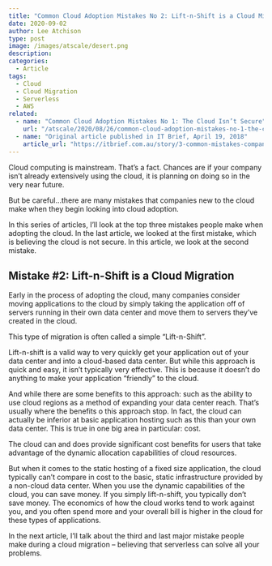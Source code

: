 ```yaml
---
title: "Common Cloud Adoption Mistakes No 2: Lift-n-Shift is a Cloud Migration"
date: 2020-09-02
author: Lee Atchison
type: post
image: /images/atscale/desert.png
description: 
categories:
  - Article
tags:
  - Cloud
  - Cloud Migration
  - Serverless
  - AWS
related:
  - name: "Common Cloud Adoption Mistakes No 1: The Cloud Isn’t Secure"
    url: "/atscale/2020/08/26/common-cloud-adoption-mistakes-no-1-the-cloud-isnt-secure/"
  - name: "Original article published in IT Brief, April 19, 2018"
    article_url: "https://itbrief.com.au/story/3-common-mistakes-companies-make-when-adopting-cloud"
---
```

Cloud computing is mainstream. That’s a fact. Chances are if your company isn’t already extensively using the cloud, it is planning 
on doing so in the very near future.

But be careful…there are many mistakes that companies new to the cloud make when they begin looking into cloud adoption.

In this series of articles, I’ll look at the top three mistakes people make when adopting the cloud.
In the last article, we looked at the first mistake, which is believing the cloud is not secure.
In this article, we look at the second mistake.

## Mistake #2: Lift-n-Shift is a Cloud Migration

Early in the process of adopting the cloud, many companies consider moving applications to the cloud by simply taking the application 
off of servers running in their own data center and move them to servers they’ve created in the cloud.

This type of migration is often called a simple “Lift-n-Shift”.

Lift-n-shift is a valid way to very quickly get your application out of your data center and into a cloud-based data center. But while 
this approach is quick and easy, it isn’t typically very effective. This is because it doesn’t do anything to make your 
application “friendly” to the cloud.

And while there are some benefits to this approach: such as the ability to use cloud regions as a method of expanding your data center reach. 
That’s usually where the benefits o this approach stop. In fact, the cloud can actually be inferior at basic application hosting such as this 
than your own data center. This is true in one big area in particular: cost.

The cloud can and does provide significant cost benefits for users that take advantage of the dynamic allocation capabilities of cloud resources.

But when it comes to the static hosting of a fixed size application, the cloud typically can’t compare in cost to the basic, static 
infrastructure provided by a non-cloud data center. When you use the dynamic capabilities of the cloud, you can save money. If you 
simply lift-n-shift, you typically don’t save money. The economics of how the cloud works tend to work against you, and you often 
spend more and your overall bill is higher in the cloud for these types of applications.

In the next article, I’ll talk about the third and last major mistake people make during a cloud migration – believing that serverless 
can solve all your problems.
